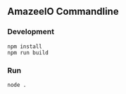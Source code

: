 ## AmazeeIO Commandline

### Development

```
npm install
npm run build
```

### Run

```
node . 
```
